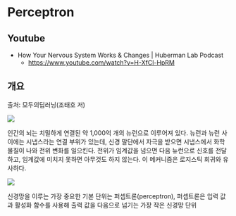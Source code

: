 # Perceptron

## Youtube
* How Your Nervous System Works & Changes | Huberman Lab Podcast
  - https://www.youtube.com/watch?v=H-XfCl-HpRM
  
  
## 개요

출처: 모두의딥러닝(조태호 저)

<img src="https://user-images.githubusercontent.com/54765256/90967431-2d4aab00-e51a-11ea-81b9-783cc25109da.png">

인간의 뇌는 치밀하게 연결된 약 1,000억 개의 뉴런으로 이루어져 있다. 
뉴런과 뉴런 사이에는 시냅스라는 연결 부위가 있는데,
신경 말단에서 자극을 받으면 시냅스에서 화학물질이 나와 전위 변화를 일으킨다.
전위가 임계값을 넘으면 다음 뉴런으로 신호를 전달하고, 임계값에 미치지 못하면 아무것도 하지 않는다.
이 메커니즘은 로지스틱 회귀와 유사하다.

<img src="https://user-images.githubusercontent.com/54765256/90967473-bc57c300-e51a-11ea-938a-278fc326a842.png">

신경망을 이루는 가장 중요한 기본 단위는 퍼셉트론(perceptron), 
퍼셉트론은 입력 값과 활성화 함수를 사용해 출력 값을 다음으로 넘기는 가장 작은 신경망 단위

